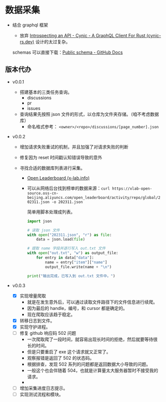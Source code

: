 # 数据采集

- 结合 graphql 框架

  - 放弃 [Introspecting an API - Cynic - A GraphQL Client For Rust (cynic-rs.dev)](https://cynic-rs.dev/schemas/introspection) 设计的太过复杂。

  schemas 可以直接下载：[Public schema - GitHub Docs](https://docs.github.com/en/graphql/overview/public-schema)

## 版本代办

- v0.0.1

  - 搭建基本的三类任务查询。
    - discussions
    - pr
    - issues
  - 查询结果先按照 json 文件的形式，以仓库为文件夹存储。（咱不考虑数据库）
    - 命名格式参考： `<owner>/<repo>/discussions/[page_number].json`

- v0.0.2

  - 增加请求失败重试的机制，并且加强了对请求失败的判断
  - 修复因为 reset 时间戳认知错误导致的意外
  - 寻找合适的数据库列表进行采集。

    - [Open Leaderboard (x-lab.info)](https://open-leaderboard.x-lab.info/)
    - 可以从网络后台找到榜单的数据来源：`curl https://xlab-open-source.oss-cn-beijing.aliyuncs.com/open_leaderboard/activity/repo/global/202311.json -o 202311.json`

      简单用脚本处理成列表。

      ```python
      import json

      # 读取 json 文件
      with open("202311.json", "r") as file:
          data = json.load(file)

      # 提取 name 字段并逐行写入 out.txt 文件
      with open("out.txt", "w") as output_file:
          for entry in data["data"]:
              name = entry["item"]["name"]
              output_file.write(name + "\n")

      print("输出完成，已写入到 out.txt 文件中。")
      ```

      <!-- TODO 这一块也可以用 rust 自动化 -->

- v0.0.3

  - [x] 实现增量爬取
    - 就是在发生意外后，可以通过读取文件路径下的文件信息进行续爬。
    - 因为最后的 handle，编号，和 cursor 都是确定的。
    - 现在爬取应该趋于稳定。
  - [x] 转移日志到文件。
  - [x] 实现守护进程。
  - [ ] 修复 github 响应码 502 问题
    - 一次爬取爬了一段时间，就容易出现长时间的拒绝，然后就要等待很长的时间。
    - 但是只要重启了 exe 这个请求就又正常了。
    - 观察报错是返回了 502 的状态码。
    - 根据排查，发现 502 系列的问题都是返回数据大小导致的问题。
    - 一般这个也会伴随着 504，也就是计算量太大服务器暂时不接受我的请求。
    - [](https://github.com/orgs/community/discussions/24631#discussioncomment-3244785)
  - [ ] 增加采集进度日志提示。
  - [ ] 实现测试流程和模块。
